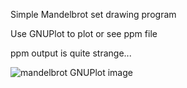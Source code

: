 Simple Mandelbrot set drawing program

Use GNUPlot to plot or see ppm file

ppm output is quite strange...

![mandelbrot](https://user-images.githubusercontent.com/26317684/80870404-2f75c900-8ce1-11ea-80f3-eea2dc838d2f.png)
GNUPlot image